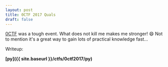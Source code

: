 ```yaml
---
layout: post
title: 0CTF 2017 Quals
draft: false
---
```


[0CTF](https://ctftime.org/event/402) was a tough event. What does not kill me makes me stronger! :smile: Not to mention it's a great way to gain lots of practical knowledge fast... 

Writeup:

**[py]({{ site.baseurl }}/ctfs/0ctf2017/py)**

